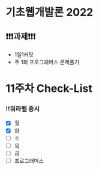 # 기초웹개발론 2022

## ❗❗❗과제❗❗❗

- 1일1커밋
- 주 1회 프로그래머스 문제풀기

# 11주차 Check-List

### ‼️워라벨 중시

- [x] 월
- [x] 화
- [ ] 수
- [ ] 목
- [ ] 금
- [ ] 프로그래머스
